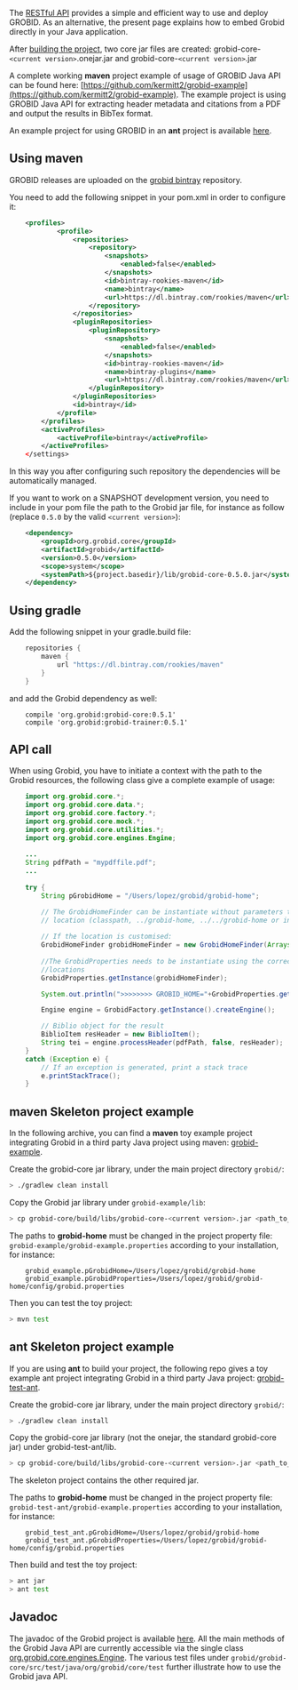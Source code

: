 The [RESTful API](Grobid-service.md) provides a simple and efficient way to use and deploy GROBID. 
As an alternative, the present page explains how to embed Grobid directly in your Java application. 

After [building the project](Install-Grobid.md), two core jar files are created: grobid-core-`<current version>`.onejar.jar 
and grobid-core-`<current version>`.jar
	
A complete working **maven** project example of usage of GROBID Java API can be found here: [https://github.com/kermitt2/grobid-example](https://github.com/kermitt2/grobid-example). 
The example project is using GROBID Java API for extracting header metadata and citations from a PDF and output the results in BibTex format.  

An example project for using GROBID in an **ant** project is available [here](https://github.com/kermitt2/grobid-test-ant).

## Using maven

GROBID releases are uploaded on the [grobid bintray](https://bintray.com/rookies/maven/grobid) repository. 

You need to add the following snippet in your pom.xml in order to configure it:

```xml
    <profiles>
            <profile>
                <repositories>
                    <repository>
                        <snapshots>
                            <enabled>false</enabled>
                        </snapshots>
                        <id>bintray-rookies-maven</id>
                        <name>bintray</name>
                        <url>https://dl.bintray.com/rookies/maven</url>
                    </repository>
                </repositories>
                <pluginRepositories>
                    <pluginRepository>
                        <snapshots>
                            <enabled>false</enabled>
                        </snapshots>
                        <id>bintray-rookies-maven</id>
                        <name>bintray-plugins</name>
                        <url>https://dl.bintray.com/rookies/maven</url>
                    </pluginRepository>
                </pluginRepositories>
                <id>bintray</id>
            </profile>
        </profiles>
        <activeProfiles>
            <activeProfile>bintray</activeProfile>
        </activeProfiles>
    </settings>
```
  

In this way you after configuring such repository the dependencies will be automatically managed.
 
If you want to work on a SNAPSHOT development version, you need to include in your pom file the path to the Grobid jar file, 
for instance as follow (replace `0.5.0` by the valid `<current version>`):

```xml
	<dependency>
	    <groupId>org.grobid.core</groupId>
	    <artifactId>grobid</artifactId>
	    <version>0.5.0</version>
	    <scope>system</scope>
	    <systemPath>${project.basedir}/lib/grobid-core-0.5.0.jar</systemPath>
	</dependency>
```

## Using gradle

Add the following snippet in your gradle.build file: 

```groovy
    repositories { 
        maven { 
            url "https://dl.bintray.com/rookies/maven" 
        } 
    }
```

and add the Grobid dependency as well: 
```
    compile 'org.grobid:grobid-core:0.5.1'
    compile 'org.grobid:grobid-trainer:0.5.1'
```


## API call

When using Grobid, you have to initiate a context with the path to the Grobid resources, the following class give a complete example of usage:

```java
    import org.grobid.core.*;
    import org.grobid.core.data.*;
    import org.grobid.core.factory.*;
    import org.grobid.core.mock.*;
    import org.grobid.core.utilities.*;
    import org.grobid.core.engines.Engine;
    
	...
    String pdfPath = "mypdffile.pdf";
    ...
	
	try {
		String pGrobidHome = "/Users/lopez/grobid/grobid-home";

	    // The GrobidHomeFinder can be instantiate without parameters to verify the grobid home in the standard
	    // location (classpath, ../grobid-home, ../../grobid-home or in the environment variable GROBID_HOME 
	    
	    // If the location is customised: 
	    GrobidHomeFinder grobidHomeFinder = new GrobidHomeFinder(Arrays.asList(pGrobidHome));		
	    
	    //The GrobidProperties needs to be instantiate using the correct grobidHomeFinder or it will use the default 
	    //locations
		GrobidProperties.getInstance(grobidHomeFinder);

		System.out.println(">>>>>>>> GROBID_HOME="+GrobidProperties.get_GROBID_HOME_PATH());

		Engine engine = GrobidFactory.getInstance().createEngine();

		// Biblio object for the result
		BiblioItem resHeader = new BiblioItem();
		String tei = engine.processHeader(pdfPath, false, resHeader);
	} 
	catch (Exception e) {
		// If an exception is generated, print a stack trace
		e.printStackTrace();
	} 
```



## maven Skeleton project example

In the following archive, you can find a __maven__ toy example project integrating Grobid in a third party Java project using maven: [grobid-example](https://github.com/kermitt2/grobid-example). 

Create the grobid-core jar library, under the main project directory `grobid/`:
```bash
> ./gradlew clean install 
```

Copy the Grobid jar library under `grobid-example/lib`:

```bash
> cp grobid-core/build/libs/grobid-core-<current version>.jar <path_to_grobid_example>/grobid-example/lib
```

The paths to __grobid-home__ must be changed in the project property file:  `grobid-example/grobid-example.properties` according to your installation, for instance: 

		grobid_example.pGrobidHome=/Users/lopez/grobid/grobid-home
		grobid_example.pGrobidProperties=/Users/lopez/grobid/grobid-home/config/grobid.properties

Then you can test the toy project:
```bash
> mvn test
```

## ant Skeleton project example

If you are using __ant__ to build your project, the following repo gives a toy example ant project integrating Grobid in a third party Java project: [grobid-test-ant](https://github.com/kermitt2/grobid-test-ant). 

Create the grobid-core jar library, under the main project directory `grobid/`:
```bash
> ./gradlew clean install 
```

Copy the grobid-core jar library (not the onejar, the standard grobid-core jar) under grobid-test-ant/lib. 
```bash
> cp grobid-core/build/libs/grobid-core-<current version>.jar <path_to_grobid_test>/grobid-test-ant/lib
```
The skeleton project contains the other required jar. 

The paths to __grobid-home__ must be changed in the project property file:  `grobid-test-ant/grobid-example.properties` according to your installation, for instance: 

		grobid_test_ant.pGrobidHome=/Users/lopez/grobid/grobid-home
		grobid_test_ant.pGrobidProperties=/Users/lopez/grobid/grobid-home/config/grobid.properties

Then build and test the toy project:
```bash
> ant jar
> ant test
```

## Javadoc

The javadoc of the Grobid project is available [here](http://grobid.github.io/). All the main methods of the Grobid Java API are currently accessible via the single class [org.grobid.core.engines.Engine](http://grobid.github.io/grobid-core/org/grobid/core/engines/Engine.html). The various test files under `grobid/grobid-core/src/test/java/org/grobid/core/test` further illustrate how to use the Grobid java API.
